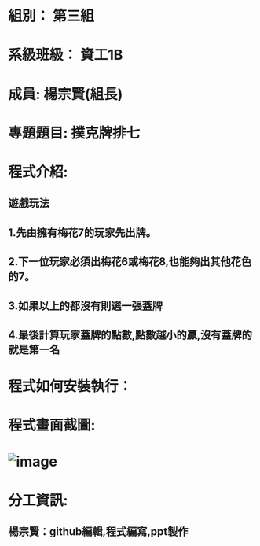# 組別： 第三組
# 系級班級： 資工1B
# 成員: 楊宗賢(組長)
# 專題題目: 撲克牌排七
# 程式介紹:
## 遊戲玩法
## 1.先由擁有梅花7的玩家先出牌。
## 2.下一位玩家必須出梅花6或梅花8,也能夠出其他花色的7。
## 3.如果以上的都沒有則選一張蓋牌
## 4.最後計算玩家蓋牌的點數,點數越小的贏,沒有蓋牌的就是第一名

# 程式如何安裝執行：
# 程式畫面截圖:
# ![image](https://github.com/eric2054/final_project/assets/90565230/7c7160e0-1890-4674-85c2-edccde1c55b2)


# 分工資訊:
## 楊宗賢：github編輯,程式編寫,ppt製作

